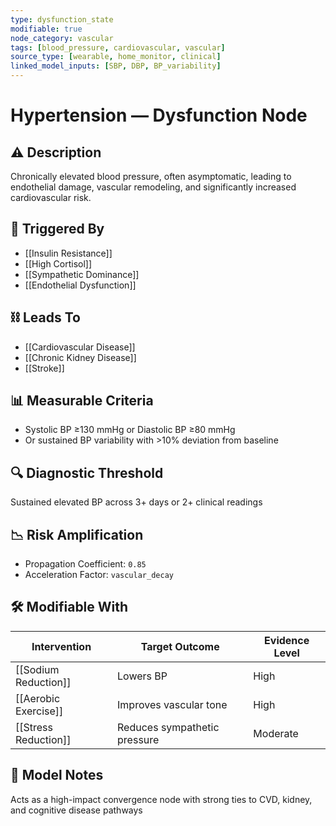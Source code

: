 ```yaml
---
type: dysfunction_state
modifiable: true
node_category: vascular
tags: [blood_pressure, cardiovascular, vascular]
source_type: [wearable, home_monitor, clinical]
linked_model_inputs: [SBP, DBP, BP_variability]
---
```


# Hypertension — Dysfunction Node

## ⚠️ Description
Chronically elevated blood pressure, often asymptomatic, leading to endothelial damage, vascular remodeling, and significantly increased cardiovascular risk.

## 🔁 Triggered By
- [[Insulin Resistance]]
- [[High Cortisol]]
- [[Sympathetic Dominance]]
- [[Endothelial Dysfunction]]

## ⛓ Leads To
- [[Cardiovascular Disease]]
- [[Chronic Kidney Disease]]
- [[Stroke]]

## 📊 Measurable Criteria
- Systolic BP ≥130 mmHg or Diastolic BP ≥80 mmHg
- Or sustained BP variability with >10% deviation from baseline

## 🔍 Diagnostic Threshold
Sustained elevated BP across 3+ days or 2+ clinical readings

## 📉 Risk Amplification
- Propagation Coefficient: `0.85`
- Acceleration Factor: `vascular_decay`

## 🛠 Modifiable With
| Intervention             | Target Outcome     | Evidence Level |
|--------------------------|--------------------|----------------|
| [[Sodium Reduction]]     | Lowers BP          | High           |
| [[Aerobic Exercise]]     | Improves vascular tone | High     |
| [[Stress Reduction]]     | Reduces sympathetic pressure | Moderate |

## 🧠 Model Notes
Acts as a high-impact convergence node with strong ties to CVD, kidney, and cognitive disease pathways
